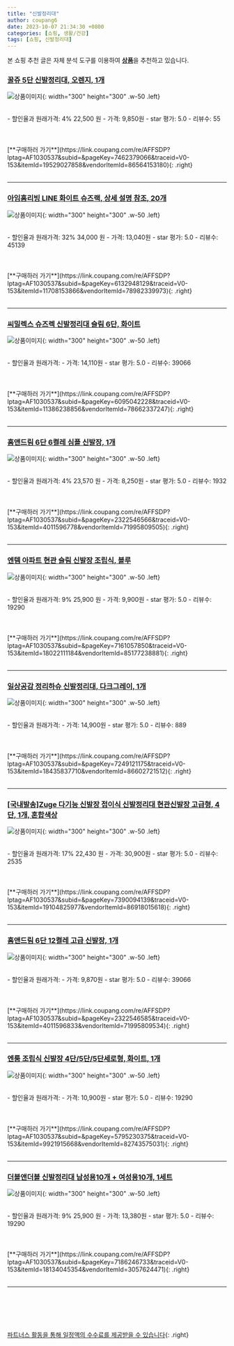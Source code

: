 ```yaml
---
title: "신발정리대"
author: coupang6
date: 2023-10-07 21:34:30 +0800
categories: [쇼핑, 생활/건강]
tags: [쇼핑, 신발정리대]
---
```


본 쇼핑 추천 글은 자체 분석 도구를 이용하여 [**상품**](https://link.coupang.com/a/bao1ui)을 추천하고 있습니다.

### [꿀쥬 5단 신발정리대, 오렌지, 1개](https://link.coupang.com/re/AFFSDP?lptag=AF1030537&subid=&pageKey=7462379066&traceid=V0-153&itemId=19529027858&vendorItemId=86564153180)

![상품이미지](https://thumbnail10.coupangcdn.com/thumbnails/remote/230x230ex/image/vendor_inventory/25a5/47bada10d8c6c14ecc055cb4d064a2bb18c294000c548955381a96d6e3c6.jpg){: width="300" height="300" .w-50 .left}


<br>
- 할인율과 원래가격: 4%  22,500   원
- 가격: 9,850원
- star 평가: 5.0
- 리뷰수: 55
<br>
<br>
<br>
<br>
[**구매하러 가기**](https://link.coupang.com/re/AFFSDP?lptag=AF1030537&subid=&pageKey=7462379066&traceid=V0-153&itemId=19529027858&vendorItemId=86564153180){: .right}
<br>
<br>

---

### [아임홈리빙 LINE 화이트 슈즈랙, 상세 설명 참조, 20개](https://link.coupang.com/re/AFFSDP?lptag=AF1030537&subid=&pageKey=6132948129&traceid=V0-153&itemId=11708153866&vendorItemId=78982339973)

![상품이미지](https://thumbnail8.coupangcdn.com/thumbnails/remote/230x230ex/image/retail/images/9448396299542754-ad04e887-7dcd-4abe-8b7a-ee21678d701f.jpg){: width="300" height="300" .w-50 .left}


<br>
- 할인율과 원래가격: 32%  34,000   원
- 가격: 13,040원
- star 평가: 5.0
- 리뷰수: 45139
<br>
<br>
<br>
<br>
[**구매하러 가기**](https://link.coupang.com/re/AFFSDP?lptag=AF1030537&subid=&pageKey=6132948129&traceid=V0-153&itemId=11708153866&vendorItemId=78982339973){: .right}
<br>
<br>

---

### [씨밀렉스 슈즈렉 신발정리대 슬림 6단, 화이트](https://link.coupang.com/re/AFFSDP?lptag=AF1030537&subid=&pageKey=6095042228&traceid=V0-153&itemId=11386238856&vendorItemId=78662337247)

![상품이미지](https://thumbnail6.coupangcdn.com/thumbnails/remote/230x230ex/image/retail/images/8336020789450418-071e9220-170d-4d81-8243-75a0776069de.jpg){: width="300" height="300" .w-50 .left}


<br>
- 할인율과 원래가격: 
- 가격: 14,110원
- star 평가: 5.0
- 리뷰수: 39066
<br>
<br>
<br>
<br>
[**구매하러 가기**](https://link.coupang.com/re/AFFSDP?lptag=AF1030537&subid=&pageKey=6095042228&traceid=V0-153&itemId=11386238856&vendorItemId=78662337247){: .right}
<br>
<br>

---

### [홈앤드림 6단 6켤레 심플 신발장, 1개](https://link.coupang.com/re/AFFSDP?lptag=AF1030537&subid=&pageKey=2322546566&traceid=V0-153&itemId=4011596778&vendorItemId=71995809505)

![상품이미지](https://thumbnail9.coupangcdn.com/thumbnails/remote/230x230ex/image/retail/images/2020/10/27/19/8/ba440669-858a-4e6a-8939-683f6d8df9a3.jpg){: width="300" height="300" .w-50 .left}


<br>
- 할인율과 원래가격: 4%  23,570   원
- 가격: 8,250원
- star 평가: 5.0
- 리뷰수: 1932
<br>
<br>
<br>
<br>
[**구매하러 가기**](https://link.coupang.com/re/AFFSDP?lptag=AF1030537&subid=&pageKey=2322546566&traceid=V0-153&itemId=4011596778&vendorItemId=71995809505){: .right}
<br>
<br>

---

### [엔템 아파트 현관 슬림 신발장 조립식, 블루](https://link.coupang.com/re/AFFSDP?lptag=AF1030537&subid=&pageKey=7161057850&traceid=V0-153&itemId=18022111184&vendorItemId=85177238881)

![상품이미지](https://thumbnail6.coupangcdn.com/thumbnails/remote/230x230ex/image/vendor_inventory/8c53/1abf09001d7384c7cc3f5eac4c2c33dad622b075fb2b5472d02dad936f35.jpg){: width="300" height="300" .w-50 .left}


<br>
- 할인율과 원래가격: 9%  25,900   원
- 가격: 9,900원
- star 평가: 5.0
- 리뷰수: 19290
<br>
<br>
<br>
<br>
[**구매하러 가기**](https://link.coupang.com/re/AFFSDP?lptag=AF1030537&subid=&pageKey=7161057850&traceid=V0-153&itemId=18022111184&vendorItemId=85177238881){: .right}
<br>
<br>

---

### [일상공감 정리하슈 신발정리대, 다크그레이, 1개](https://link.coupang.com/re/AFFSDP?lptag=AF1030537&subid=&pageKey=7249121175&traceid=V0-153&itemId=18435837710&vendorItemId=86602721512)

![상품이미지](https://thumbnail8.coupangcdn.com/thumbnails/remote/230x230ex/image/vendor_inventory/c848/6b78c3e5c8027f6780591bb3c6e1bcaf6b8d966106d50f0a7138acfaf06a.jpg){: width="300" height="300" .w-50 .left}


<br>
- 할인율과 원래가격: 
- 가격: 14,900원
- star 평가: 5.0
- 리뷰수: 889
<br>
<br>
<br>
<br>
[**구매하러 가기**](https://link.coupang.com/re/AFFSDP?lptag=AF1030537&subid=&pageKey=7249121175&traceid=V0-153&itemId=18435837710&vendorItemId=86602721512){: .right}
<br>
<br>

---

### [[국내발송]Zuge 다기능 신발장 접이식 신발정리대 현관신발장 고급형, 4단, 1개, 혼합색상](https://link.coupang.com/re/AFFSDP?lptag=AF1030537&subid=&pageKey=7390094139&traceid=V0-153&itemId=19104825977&vendorItemId=86918015618)

![상품이미지](https://thumbnail10.coupangcdn.com/thumbnails/remote/230x230ex/image/vendor_inventory/415c/49ec28e8376071b2d4b9d8e8d8c0b0ffb1a302901f82ecfdb8c320f3cecb.jpg){: width="300" height="300" .w-50 .left}


<br>
- 할인율과 원래가격: 17%  22,430   원
- 가격: 30,900원
- star 평가: 5.0
- 리뷰수: 2535
<br>
<br>
<br>
<br>
[**구매하러 가기**](https://link.coupang.com/re/AFFSDP?lptag=AF1030537&subid=&pageKey=7390094139&traceid=V0-153&itemId=19104825977&vendorItemId=86918015618){: .right}
<br>
<br>

---

### [홈앤드림 6단 12켤레 고급 신발장, 1개](https://link.coupang.com/re/AFFSDP?lptag=AF1030537&subid=&pageKey=2322546585&traceid=V0-153&itemId=4011596833&vendorItemId=71995809534)

![상품이미지](https://thumbnail6.coupangcdn.com/thumbnails/remote/230x230ex/image/retail/images/2020/10/27/19/4/08d4eb3e-4995-49e0-b070-c3434c5008f8.jpg){: width="300" height="300" .w-50 .left}


<br>
- 할인율과 원래가격: 
- 가격: 9,870원
- star 평가: 5.0
- 리뷰수: 39066
<br>
<br>
<br>
<br>
[**구매하러 가기**](https://link.coupang.com/re/AFFSDP?lptag=AF1030537&subid=&pageKey=2322546585&traceid=V0-153&itemId=4011596833&vendorItemId=71995809534){: .right}
<br>
<br>

---

### [엔룸 조립식 신발장 4단/5단/5단세로형, 화이트, 1개](https://link.coupang.com/re/AFFSDP?lptag=AF1030537&subid=&pageKey=5795230375&traceid=V0-153&itemId=9921915668&vendorItemId=82743575031)

![상품이미지](https://thumbnail9.coupangcdn.com/thumbnails/remote/230x230ex/image/vendor_inventory/1f5c/874b40bf06837e417dd4fdbf7053949db34f68dddc4f9094b03b61bada09.jpg){: width="300" height="300" .w-50 .left}


<br>
- 할인율과 원래가격: 
- 가격: 10,900원
- star 평가: 5.0
- 리뷰수: 19290
<br>
<br>
<br>
<br>
[**구매하러 가기**](https://link.coupang.com/re/AFFSDP?lptag=AF1030537&subid=&pageKey=5795230375&traceid=V0-153&itemId=9921915668&vendorItemId=82743575031){: .right}
<br>
<br>

---

### [더블앤더블 신발정리대 남성용10개 + 여성용10개, 1세트](https://link.coupang.com/re/AFFSDP?lptag=AF1030537&subid=&pageKey=7186246733&traceid=V0-153&itemId=18134045354&vendorItemId=3057624471)

![상품이미지](https://thumbnail10.coupangcdn.com/thumbnails/remote/230x230ex/image/product/image/vendoritem/2017/09/19/3057624471/72ac89f6-e334-4799-b5cd-0efd6ebabf5b.jpg){: width="300" height="300" .w-50 .left}


<br>
- 할인율과 원래가격: 9%  25,900   원
- 가격: 13,380원
- star 평가: 5.0
- 리뷰수: 19290
<br>
<br>
<br>
<br>
[**구매하러 가기**](https://link.coupang.com/re/AFFSDP?lptag=AF1030537&subid=&pageKey=7186246733&traceid=V0-153&itemId=18134045354&vendorItemId=3057624471){: .right}
<br>
<br>

---
<br><br><br><br><br> [파트너스 활동을 통해 일정액의 수수료를 제공받을 수 있습니다](https://link.coupang.com/a/bao1ui){: .right}
